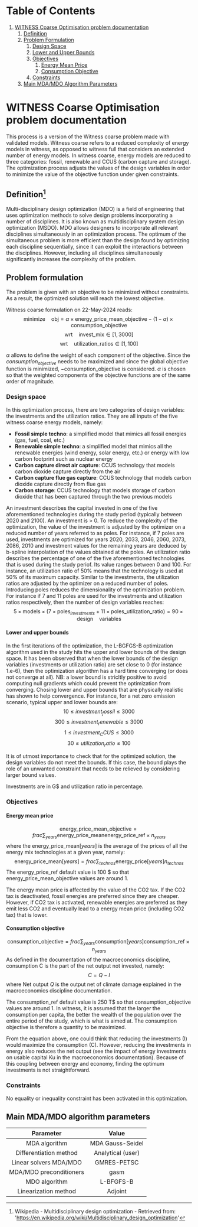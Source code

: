 # Table of Contents
1. [WITNESS Coarse Optimisation problem documentation](#witness-coarse-optimisation-problem-documentation)
   1. [Definition](#definition)
   2. [Problem Formulation](#problem-formulation)
      1. [Design Space](#design-space)
      2. [Lower and Upper Bounds](#lower-and-upper-bounds)
      3. [Objectives](#objectives)
         1. [Energy Mean Price](#energy-mean-price)
         2. [Consumption Objective](#consumption-objective)
      4. [Constraints](#constraints)
   3. [Main MDA/MDO Algorithm Parameters](#main-mdamdo-algorithm-parameters)

# WITNESS Coarse Optimisation problem documentation

This process is a version of the Witness coarse problem made with validated models. Witness coarse refers to a reduced complexity of energy models in witness, as opposed to witness full that considers an extended number of energy models.
In witness coarse, energy models are reduced to three categories: fossil, renewable and CCUS (carbon capture and storage).   
The optimization process adjusts the values of the design variables in order to minimize the value of the objective function under given constraints.

## Definition[^1]

Multi-disciplinary design optimization (MDO) is a field of engineering that uses optimization methods to solve design problems incorporating a number of disciplines. It is also known as multidisciplinary system design optimization (MSDO). MDO allows designers to incorporate all relevant disciplines simultaneously in an optimization process. The optimum of the simultaneous problem is more efficient than the design found by optimizing each discipline sequentially, since it can exploit the interactions between the disciplines. However, including all disciplines simultaneously significantly increases the complexity of the problem.


## Problem formulation
The problem is given with an objective to be minimized without constraints. As a result, the optimized solution will reach the lowest objective.

Witness coarse formulation on 22-May-2024 reads:
$$\text{minimize} \quad \text{obj} = \alpha \times \text{energy_{price}_{mean}_{objective}} - (1-\alpha) \times \text{consumption_{objective}}$$
$$\text{wrt} \quad \text{invest_{mix}} \in [1,3000]$$
$$\text{wrt} \quad \text{utilization_{ratios}} \in [1,100]$$

$\alpha$ allows to define the weight of each component of the objective.
Since the $consumption_{objective}$ needs to be maximized and since the global objective function is minimized, $-\text{consumption_{objective}}$ is considered. 
$\alpha$ is chosen so that the weighted components of the objective functions are of the same order of magnitude. 


### Design space
In this optimization process, there are two categories of design variables: the investments and the utilization ratios.
They are all inputs of the five witness coarse energy models, namely:
- **Fossil simple techno**: a simplified model that mimics all fossil energies (gas, fuel, coal, etc.)
- **Renewable simple techno**: a simplified model that mimics all the renewable energies (wind energy, solar energy, etc.) or energy with low carbon footprint such as nuclear energy
- **Carbon capture direct air capture**: CCUS technology that models carbon dioxide capture directly from the air 
- **Carbon capture flue gas capture**: CCUS technology that models carbon dioxide capture directly from flue gas
- **Carbon storage**: CCUS technology that models storage of carbon dioxide that has been captured through the two previous models  

An investment describes the capital invested in one of the five aforementioned technologies during the study period (typically between 2020 and 2100). An investment is > 0. To reduce the complexity of the optimization, the value of the investment is adjusted by the optimizer on a reduced number of years referred to as poles. For instance, if 7 poles are used, investments are optimized for years 2020, 2033, 2046, 2060, 2073, 2086, 2010 and investment values for the remaining years are deduced by b-spline interpolation of the values obtained at the poles. 
An utilization ratio describes the percentage of one of the five aforementioned technologies that is used during the study periof. Its value ranges between 0 and 100. For instance, an utilization ratio of 50% means that the technology is used at 50% of its maximum capacity. Similar to the investments, the utilization ratios are adjusted by the optimizer on a reduced number of poles.
Introducing poles reduces the dimensionality of the optimization problem. For instance if 7 and 11 poles are used for the investments and utilization ratios respectively, then the number of design variables reaches:
$$5 \times \text{models} \times (7 \times \text{poles}_{investments} + 11 \times \text{poles_{utilization}_{ratio}}) = 90 \times \text{design} \quad \text{variables}$$

#### Lower and upper bounds
In the first iterations of the optimization, the L-BGFGS-B optimization algorithm used in the study hits the upper and lower bounds of the design space.
It has been observed that when the lower bounds of the design variables (investments or utilization ratio) are set close to 0 (for instance 1.e-6), then the optimization algorithm has a hard time converging (or does not converge at all).
NB: a lower bound is stricltly positive to avoid computing null gradients which could prevent the optimization from converging.
Chosing lower and upper bounds that are physically realistic has shown to help convergence. For instance, for a net zero emission scenario, typical upper and lower bounds are:
$$10 \leq investment_fossil \leq 3000$$
$$300 \leq investment_renewable \leq 3000$$
$$1 \leq investment_CCUS \leq 3000$$
$$30 \leq utilization_ratio \leq 100$$

It is of utmost importance to check that for the optimized solution, the design variables do not meet the bounds. 
If this case, the bound plays the role of an unwanted constraint that needs to be relieved by considering larger bound values.

Investments are in G<span>$</span> and utilization ratio in percentage.

### Objectives

#### Energy mean price
$$\text{energy_{price}_{mean}_{objective}} = frac{\sum_{years}\text{energy_{price}_{mean}}}{\text{energy_{price}_{ref}} \times n_{years}}$$
where the $\text{energy_{price}_{mean}}[years]$ is the average of the prices of all the energy mix technologies at a given year, namely:
$$\text{energy_{price}_{mean}}[years] = frac{\sum_{technos}\text{energy_{price}}[years]}{n_{technos}}$$
The $\text{energy_{price}_{ref}}$ default value is 100 <span>$</span> so that $\text{energy_{price}_{mean}_{objective}}$ values are around 1.

The energy mean price is affected by the value of the CO2 tax. If the CO2 tax is deactivated, fossil energies are preferred since they are cheaper. 
However, if CO2 tax is activated, renewable energies are preferred as they emit less CO2 and eventually lead to a energy mean price (including CO2 tax) that is lower.

#### Consumption objective
$$\text{consumption_{objective}} = frac{\sum_{years}\text{consumption}[years]}{\text{consumption_{ref}} \times n_{years}}$$
As defined in the documentation of the macroeconomics discipline, consumption C is the part of the net output not invested, namely:
$$C = Q - I$$
where Net output $Q$ is the output net of climate damage explained in the macroeconomics discipline documentation.

The $\text{consumption_{ref}}$ default value is 250 T\$ so that $\text{consumption_{objective}}$ values are around 1.
In witness, it is assumed that the larger the consumption per capita, the better the wealth of the population over the entire period of the study, which is what is aimed at. The consumption objective is therefore a quantity to be maximized.

From the equation above, one could think that reducing the investments (I) would maximize the consumption (C). However, reducing the investments in energy also reduces the net output (see the impact of energy investments on usable capital Ku in the macroeconomics documentation).
Because of this coupling between energy and economy, finding the optimum investments is not straightforward.

### Constraints
No equality or inequality constraint has been activated in this optimization.

## Main MDA/MDO algorithm parameters

|      **Parameter**      |     **Value**     |
|:-----------------------:|:-----------------:|
|      MDA algorithm      | MDA Gauss-Seidel  |
| Differentiation method  | Analytical (user) |
| Linear solvers MDA/MDO  |    GMRES-PETSC    |
| MDA/MDO preconditioners |       gasm        | 
|      MDO algorithm      |     L-BFGFS-B     |
|  Linearization method   |      Adjoint      | 


[^1]: Wikipedia - Multidisciplinary design optimization - Retrieved from: 'https://en.wikipedia.org/wiki/Multidisciplinary_design_optimization'